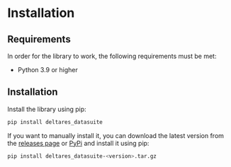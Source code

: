 # Installation

## Requirements

In order for the library to work, the following requirements must be met:

- Python 3.9 or higher

## Installation

Install the library using pip:

```bash
pip install deltares_datasuite
```

If you want to manually install it, you can download the latest version from the [releases page](https://github.com/Deltares-research/data-management-suite/releases) or [PyPi](https://pypi.org/project/deltares_datasuite) and install it using pip:

```bash
pip install deltares_datasuite-<version>.tar.gz
```
